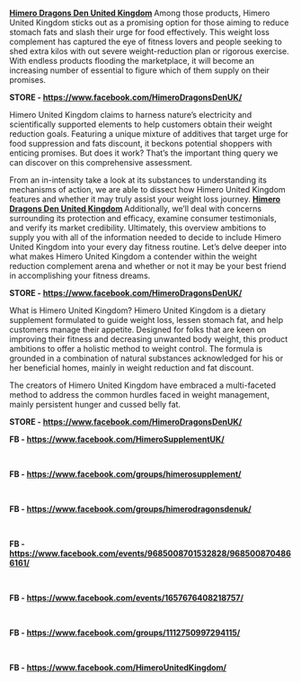 <p><strong><a href="https://www.facebook.com/HimeroDragonsDenUK/">Himero Dragons Den United Kingdom</a>&nbsp;</strong>Among those products, Himero United Kingdom sticks out as a promising option for those aiming to reduce stomach fats and slash their urge for food effectively. This weight loss complement has captured the eye of fitness lovers and people seeking to shed extra kilos with out severe weight-reduction plan or rigorous exercise. With endless products flooding the marketplace, it will become an increasing number of essential to figure which of them supply on their promises.</p>
<p><strong>STORE - <a href="https://www.facebook.com/HimeroDragonsDenUK/">https://www.facebook.com/HimeroDragonsDenUK/</a></strong></p>
<p>Himero United Kingdom claims to harness nature&rsquo;s electricity and scientifically supported elements to help customers obtain their weight reduction goals. Featuring a unique mixture of additives that target urge for food suppression and fats discount, it beckons potential shoppers with enticing promises. But does it work? That&rsquo;s the important thing query we can discover on this comprehensive assessment.</p>
<p>From an in-intensity take a look at its substances to understanding its mechanisms of action, we are able to dissect how Himero United Kingdom features and whether it may truly assist your weight loss journey. <strong><a href="https://www.facebook.com/HimeroDragonsDenUK/">Himero Dragons Den United Kingdom</a>&nbsp;</strong>Additionally, we&rsquo;ll deal with concerns surrounding its protection and efficacy, examine consumer testimonials, and verify its market credibility. Ultimately, this overview ambitions to supply you with all of the information needed to decide to include Himero United Kingdom into your every day fitness routine. Let&rsquo;s delve deeper into what makes Himero United Kingdom a contender within the weight reduction complement arena and whether or not it may be your best friend in accomplishing your fitness dreams.</p>
<p><strong>STORE - <a href="https://www.facebook.com/HimeroDragonsDenUK/">https://www.facebook.com/HimeroDragonsDenUK/</a></strong></p>
<p>What is Himero United Kingdom? Himero United Kingdom is a dietary supplement formulated to guide weight loss, lessen stomach fat, and help customers manage their appetite. Designed for folks that are keen on improving their fitness and decreasing unwanted body weight, this product ambitions to offer a holistic method to weight control. The formula is grounded in a combination of natural substances acknowledged for his or her beneficial homes, mainly in weight reduction and fat discount.</p>
<p>The creators of Himero United Kingdom have embraced a multi-faceted method to address the common hurdles faced in weight management, mainly persistent hunger and cussed belly fat.</p>
<p><strong>STORE - <a href="https://www.facebook.com/HimeroDragonsDenUK/">https://www.facebook.com/HimeroDragonsDenUK/</a> </strong>&nbsp;</p>
<p><strong>FB - <a href="https://www.facebook.com/HimeroSupplementUK/">https://www.facebook.com/HimeroSupplementUK/</a> </strong></p>
<p>&nbsp;</p>
<p><strong>FB - <a href="https://www.facebook.com/groups/himerosupplement/">https://www.facebook.com/groups/himerosupplement/</a> </strong></p>
<p>&nbsp;</p>
<p><strong>FB - <a href="https://www.facebook.com/groups/himerodragonsdenuk/">https://www.facebook.com/groups/himerodragonsdenuk/</a> </strong></p>
<p>&nbsp;</p>
<p><strong>FB - <a href="https://www.facebook.com/events/9685008701532828/9685008704866161/">https://www.facebook.com/events/9685008701532828/9685008704866161/</a> </strong></p>
<p>&nbsp;</p>
<p><strong>FB - <a href="https://www.facebook.com/events/1657676408218757/">https://www.facebook.com/events/1657676408218757/</a> </strong></p>
<p>&nbsp;</p>
<p><strong>FB - <a href="https://www.facebook.com/groups/1112750997294115/">https://www.facebook.com/groups/1112750997294115/</a> </strong></p>
<p>&nbsp;</p>
<p><strong>FB - <a href="https://www.facebook.com/HimeroUnitedKingdom/">https://www.facebook.com/HimeroUnitedKingdom/</a> </strong></p>
